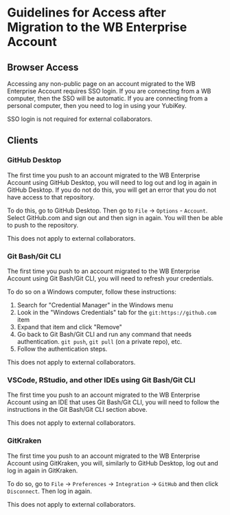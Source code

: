 # Guidelines for Access after Migration to the WB Enterprise Account

## Browser Access

Accessing any non-public page on an account migrated to the WB Enterprise Account requires SSO login. 
If you are connecting from a WB computer, then the SSO will be automatic. 
If you are connecting from a personal computer, then you need to log in using your YubiKey.

SSO login is not required for external collaborators.

## Clients

### GitHub Desktop

The first time you push to an account migrated to the WB Enterprise Account using GitHub Desktop,
you will need to log out and log in again in GitHub Desktop. 
If you do not do this, you will get an error that you do not have access to that repository.

To do this, go to GitHub Desktop. Then go to `File` -> `Options` - `Account`.
Select GitHub.com and sign out and then sign in again.
You will then be able to push to the repository.

This does not apply to external collaborators.

### Git Bash/Git CLI

The first time you push to an account migrated to the WB Enterprise Account using Git Bash/Git CLI,
you will need to refresh your credentials.

To do so on a Windows computer, follow these instructions:

1. Search for "Credential Manager" in the Windows menu
2. Look in the "Windows Credentials" tab for the `git:https://github.com` item
3. Expand that item and click "Remove"
4. Go back to Git Bash/Git CLI and run any command that needs authentication. `git push`, `git pull` (on a private repo), etc.
5. Follow the authentication steps.

This does not apply to external collaborators.

### VSCode, RStudio, and other IDEs using Git Bash/Git CLI

The first time you push to an account migrated to the WB Enterprise Account using an IDE that uses Git Bash/Git CLI,
you will need to follow the instructions in the Git Bash/Git CLI section above.

This does not apply to external collaborators.

### GitKraken

The first time you push to an account migrated to the WB Enterprise Account using GitKraken,
you will, similarly to GitHub Desktop, log out and log in again in GitKraken.

To do so, go to `File` -> `Preferences` -> `Integration` -> `GitHub` and then click `Disconnect`. 
Then log in again.

This does not apply to external collaborators.
